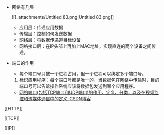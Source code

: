   

- 网络有几层
    
    ![[_attachments/Untitled 83.png|Untitled 83.png]]
    
    - 应用层：传递应用数据
    - 传输层：控制如何发送数据
    - 网络层：将数据传递道目标设备
    - 网络接口层：在IP头部上再加上MAC地址，实现直连的两个设备之间传递。
- 端口的作用
    
    - 每个端口号只被一个进程占用，但一个进程可以绑定多个端口号。
    
    1. 标识应用程序：每个端口号都是唯一的，当数据包在网络中传输时，目的端口号可以告诉操作系统应该将数据包发送到哪个应用程序。
    
    - [网络端口(包括TCP端口和UDP端口)的作用、定义、分类，以及在视频监控和流媒体通信中的定义-CSDN博客](https://blog.csdn.net/weixin_70208651/article/details/135334866)

[[HTTP]]

[[TCP]]

[[IP]]